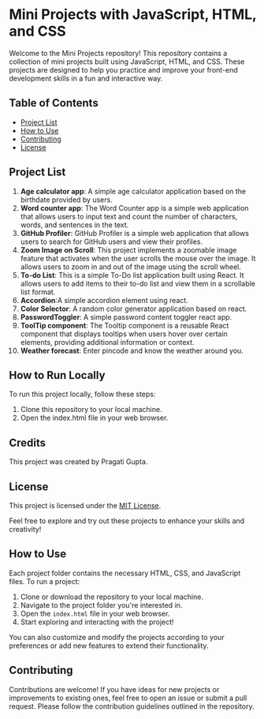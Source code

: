 # Mini Projects with JavaScript, HTML, and CSS

Welcome to the Mini Projects repository! This repository contains a collection of mini projects built using JavaScript, HTML, and CSS. These projects are designed to help you practice and improve your front-end development skills in a fun and interactive way.

## Table of Contents

- [Project List](#project-list)
- [How to Use](#how-to-use)
- [Contributing](#contributing)
- [License](#license)

## Project List

1. **Age calculator app**: A simple age calculator application based on the birthdate provided by users.
2. **Word counter app**: The Word Counter app is a simple web application that allows users to input text and count the number of characters, words, and sentences in the text.
3. **GitHub Profiler**: GitHub Profiler is a simple web application that allows users to search for GitHub users and view their profiles.
4. **Zoom Image on Scroll**: This project implements a zoomable image feature that activates when the user scrolls the mouse over the image. It allows users to zoom in and out of the image using the scroll wheel.
5. **To-do List**: This is a simple To-Do list application built using React. It allows users to add items to their to-do list and view them in a scrollable list format.
6. **Accordion**:A simple accordion element using react.
7. **Color Selector**: A random color generator application based on react.
8. **PasswordToggler**: A simple password content toggler react app.
9. **ToolTip component**: The Tooltip component is a reusable React component that displays tooltips when users hover over certain elements, providing additional information or context.
10. **Weather forecast**: Enter pincode and know the weather around you.

## How to Run Locally

To run this project locally, follow these steps:

1. Clone this repository to your local machine.
2. Open the index.html file in your web browser.

## Credits

This project was created by Pragati Gupta.

## License

This project is licensed under the [MIT License](LICENSE).

Feel free to explore and try out these projects to enhance your skills and creativity!

## How to Use

Each project folder contains the necessary HTML, CSS, and JavaScript files. To run a project:

1. Clone or download the repository to your local machine.
2. Navigate to the project folder you're interested in.
3. Open the `index.html` file in your web browser.
4. Start exploring and interacting with the project!

You can also customize and modify the projects according to your preferences or add new features to extend their functionality.

## Contributing

Contributions are welcome! If you have ideas for new projects or improvements to existing ones, feel free to open an issue or submit a pull request. Please follow the contribution guidelines outlined in the repository.

